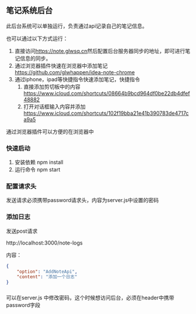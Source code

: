 ## 笔记系统后台

此后台系统可以单独运行，负责通过api记录自己的笔记信息。

也可以通过以下方式运行：
1. 直接访问<https://note.glwsq.cn>然后配置后台服务器同步的地址，即可进行笔记信息的同步。
2. 通过浏览器插件快速在浏览器中添加笔记 <https://github.com/glwhappen/idea-note-chrome>
3. 通过iphone，ipad等快捷指令快速添加笔记，快捷指令
   1. 直接添加剪切板中的内容 <https://www.icloud.com/shortcuts/08664b9bcd964df0be22db4dfef48882>
   2. 打开对话框输入内容并添加 <https://www.icloud.com/shortcuts/102f19bba21e41b390783de4717ca9a5>

通过浏览器插件可以方便的在浏览器中

### 快速启动

1. 安装依赖 npm install
2. 运行命令 npm start

### 配置请求头

发送请求必须携带password请求头，内容为server.js中设置的密码

### 添加日志

发送post请求

http://localhost:3000/note-logs

内容：
```json
{
    "option": "AddNoteApi",
    "content": "添加一个日志"
}
```

###
可以在server.js 中修改密码，这个时候想访问后台，必须在header中携带password字段